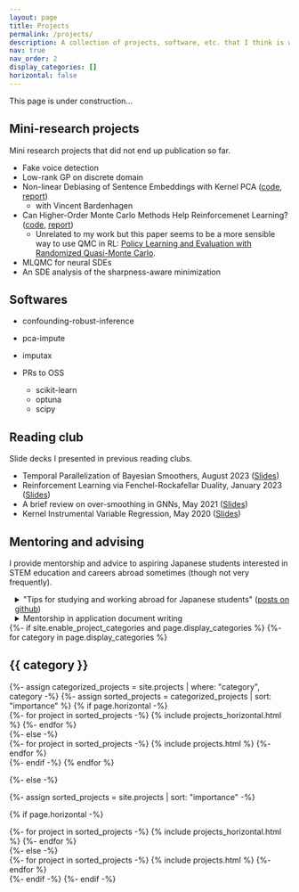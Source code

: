 ```yaml
---
layout: page
title: Projects
permalink: /projects/
description: A collection of projects, software, etc. that I think is worth showcasing.
nav: true
nav_order: 2
display_categories: []
horizontal: false
---
```

<!-- display_categories: [work, fun] -->

This page is under construction...

## Mini-research projects

Mini research projects that did not end up publication so far.

- Fake voice detection
- Low-rank GP on discrete domain
- Non-linear Debiasing of Sentence Embeddings with Kernel PCA ([code](https://github.com/kstoneriv3/debiasing-bert-by-kernel-pca), [report](https://github.com/kstoneriv3/debiasing-bert-by-kernel-pca/blob/main/final_report.pdf))
  - with Vincent Bardenhagen
- Can Higher-Order Monte Carlo Methods Help Reinforcemenet Learning? ([code](https://github.com/kstoneriv3/autonomous-learning-library-with-rrpg), [report](https://github.com/kstoneriv3/autonomous-learning-library-with-rrpg/blob/main/Can%20Higher-Order%20Monte%20Carlo%20Methods%20Help%20Reinforcemenet%20Learning%3F.pdf))
  - Unrelated to my work but this paper seems to be a more sensible way to use QMC in RL: [Policy Learning and Evaluation with Randomized Quasi-Monte Carlo](https://arxiv.org/pdf/2202.07808.pdf).
- MLQMC for neural SDEs
- An SDE analysis of the sharpness-aware minimization


## Softwares

- confounding-robust-inference
- pca-impute
- imputax

- PRs to OSS
  - scikit-learn
  - optuna
  - scipy


## Reading club

Slide decks I presented in previous reading clubs.

- Temporal Parallelization of Bayesian Smoothers, August 2023 ([Slides](../assets/pdf/Temporal_Parallelization_of_Bayesian_Smoothers-20230804.pdf))
- Reinforcement Learning via Fenchel-Rockafellar Duality, January 2023 ([Slides](../assets/pdf/RL_via_FR_duality-20230126.pdf))
- A brief review on over-smoothing in GNNs, May 2021 ([Slides](../assets/pdf/GNN_Oversmoothing-20210504.pdf))
- Kernel Instrumental Variable Regression, May 2020 ([Slides](../assets/pdf/kernel_instrumental_variable_regression-20200515.pdf))


## Mentoring and advising

I provide mentorship and advice to aspiring Japanese students interested in STEM education and careers abroad sometimes (though not very frequently).

<div style="margin-left: 2%;"> 
  
  <details>
    <summary>
      "Tips for studying and working abroad for Japanese students" (<a href="https://github.com/kstoneriv3/tips-for-studying-and-working-abroad-ja">posts on github</a>)
    </summary>
    <p style="margin-left: 3%;"> 
      I wrote a series of "things I wish I knew when I was 18" type of posts. There are significantly fewer Japanese compared to other groups (such as Chinese and Koreans) in the Western STEM field. 
      This underrepresentation is partially due to a scarcity of information available in Japanese, so posts like these could be helpful. 
      Indeed, they turned out to be quite popular and got close to 100 stars on github ⭐ (but even more popular than any of my software 🥲)!
    </p>
  </details>
  
  <details>
    <summary>
      Mentorship in application document writing
    </summary>
    <p style="margin-left: 3%;">
      Occasionally I support aspiring Japanese students writing application documents such as motivation letters for grad school or scholarship.
    </p>
  </details>

</div>


<!---
<!-- pages/projects.md -->
<div class="projects">
{%- if site.enable_project_categories and page.display_categories %}
  <!-- Display categorized projects -->
  {%- for category in page.display_categories %}
  <h2 class="category">{{ category }}</h2>
  {%- assign categorized_projects = site.projects | where: "category", category -%}
  {%- assign sorted_projects = categorized_projects | sort: "importance" %}
  <!-- Generate cards for each project -->
  {% if page.horizontal -%}
  <div class="container">
    <div class="row row-cols-2">
    {%- for project in sorted_projects -%}
      {% include projects_horizontal.html %}
    {%- endfor %}
    </div>
  </div>
  {%- else -%}
  <div class="grid">
    {%- for project in sorted_projects -%}
      {% include projects.html %}
    {%- endfor %}
  </div>
  {%- endif -%}
  {% endfor %}

{%- else -%}
<!-- Display projects without categories -->
  {%- assign sorted_projects = site.projects | sort: "importance" -%}
  <!-- Generate cards for each project -->
  {% if page.horizontal -%}
  <div class="container">
    <div class="row row-cols-2">
    {%- for project in sorted_projects -%}
      {% include projects_horizontal.html %}
    {%- endfor %}
    </div>
  </div>
  {%- else -%}
  <div class="grid">
    {%- for project in sorted_projects -%}
      {% include projects.html %}
    {%- endfor %}
  </div>
  {%- endif -%}
{%- endif -%}
</div>
